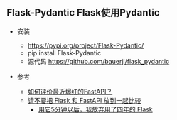 
## Flask-Pydantic Flask使用Pydantic
- 安装
    - https://pypi.org/project/Flask-Pydantic/
    - pip install Flask-Pydantic
    - 源代码 https://github.com/bauerji/flask_pydantic

- 参考
    - [如何评价最近爆红的FastAPI？](https://www.zhihu.com/question/424133076)
    - [请不要把 Flask 和 FastAPI 放到一起比较](https://zhuanlan.zhihu.com/p/369591096)
        - [用它5分钟以后，我放弃用了四年的 Flask](https://juejin.cn/post/6844904051327369224)